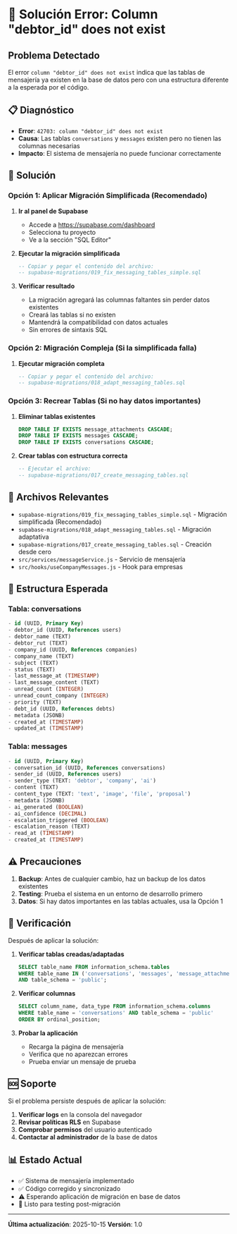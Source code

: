# 🚨 Solución Error: Column "debtor_id" does not exist

## Problema Detectado

El error `column "debtor_id" does not exist` indica que las tablas de mensajería ya existen en la base de datos pero con una estructura diferente a la esperada por el código.

## 📋 Diagnóstico

- **Error**: `42703: column "debtor_id" does not exist`
- **Causa**: Las tablas `conversations` y `messages` existen pero no tienen las columnas necesarias
- **Impacto**: El sistema de mensajería no puede funcionar correctamente

## 🔧 Solución

### Opción 1: Aplicar Migración Simplificada (Recomendado)

1. **Ir al panel de Supabase**
   - Accede a https://supabase.com/dashboard
   - Selecciona tu proyecto
   - Ve a la sección "SQL Editor"

2. **Ejecutar la migración simplificada**
   ```sql
   -- Copiar y pegar el contenido del archivo:
   -- supabase-migrations/019_fix_messaging_tables_simple.sql
   ```

3. **Verificar resultado**
   - La migración agregará las columnas faltantes sin perder datos existentes
   - Creará las tablas si no existen
   - Mantendrá la compatibilidad con datos actuales
   - Sin errores de sintaxis SQL

### Opción 2: Migración Compleja (Si la simplificada falla)

1. **Ejecutar migración completa**
   ```sql
   -- Copiar y pegar el contenido del archivo:
   -- supabase-migrations/018_adapt_messaging_tables.sql
   ```

### Opción 3: Recrear Tablas (Si no hay datos importantes)

1. **Eliminar tablas existentes**
   ```sql
   DROP TABLE IF EXISTS message_attachments CASCADE;
   DROP TABLE IF EXISTS messages CASCADE;
   DROP TABLE IF EXISTS conversations CASCADE;
   ```

2. **Crear tablas con estructura correcta**
   ```sql
   -- Ejecutar el archivo:
   -- supabase-migrations/017_create_messaging_tables.sql
   ```

## 📁 Archivos Relevantes

- `supabase-migrations/019_fix_messaging_tables_simple.sql` - Migración simplificada (Recomendado)
- `supabase-migrations/018_adapt_messaging_tables.sql` - Migración adaptativa
- `supabase-migrations/017_create_messaging_tables.sql` - Creación desde cero
- `src/services/messageService.js` - Servicio de mensajería
- `src/hooks/useCompanyMessages.js` - Hook para empresas

## 🎯 Estructura Esperada

### Tabla: conversations
```sql
- id (UUID, Primary Key)
- debtor_id (UUID, References users)
- debtor_name (TEXT)
- debtor_rut (TEXT)
- company_id (UUID, References companies)
- company_name (TEXT)
- subject (TEXT)
- status (TEXT)
- last_message_at (TIMESTAMP)
- last_message_content (TEXT)
- unread_count (INTEGER)
- unread_count_company (INTEGER)
- priority (TEXT)
- debt_id (UUID, References debts)
- metadata (JSONB)
- created_at (TIMESTAMP)
- updated_at (TIMESTAMP)
```

### Tabla: messages
```sql
- id (UUID, Primary Key)
- conversation_id (UUID, References conversations)
- sender_id (UUID, References users)
- sender_type (TEXT: 'debtor', 'company', 'ai')
- content (TEXT)
- content_type (TEXT: 'text', 'image', 'file', 'proposal')
- metadata (JSONB)
- ai_generated (BOOLEAN)
- ai_confidence (DECIMAL)
- escalation_triggered (BOOLEAN)
- escalation_reason (TEXT)
- read_at (TIMESTAMP)
- created_at (TIMESTAMP)
```

## ⚠️ Precauciones

1. **Backup**: Antes de cualquier cambio, haz un backup de los datos existentes
2. **Testing**: Prueba el sistema en un entorno de desarrollo primero
3. **Datos**: Si hay datos importantes en las tablas actuales, usa la Opción 1

## 🔄 Verificación

Después de aplicar la solución:

1. **Verificar tablas creadas/adaptadas**
   ```sql
   SELECT table_name FROM information_schema.tables 
   WHERE table_name IN ('conversations', 'messages', 'message_attachments') 
   AND table_schema = 'public';
   ```

2. **Verificar columnas**
   ```sql
   SELECT column_name, data_type FROM information_schema.columns 
   WHERE table_name = 'conversations' AND table_schema = 'public'
   ORDER BY ordinal_position;
   ```

3. **Probar la aplicación**
   - Recarga la página de mensajería
   - Verifica que no aparezcan errores
   - Prueba enviar un mensaje de prueba

## 🆘 Soporte

Si el problema persiste después de aplicar la solución:

1. **Verificar logs** en la consola del navegador
2. **Revisar políticas RLS** en Supabase
3. **Comprobar permisos** del usuario autenticado
4. **Contactar al administrador** de la base de datos

## 📊 Estado Actual

- ✅ Sistema de mensajería implementado
- ✅ Código corregido y sincronizado
- ⚠️ Esperando aplicación de migración en base de datos
- 🔄 Listo para testing post-migración

---

**Última actualización**: 2025-10-15
**Versión**: 1.0